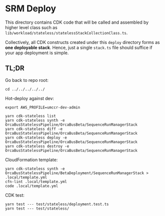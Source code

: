 # SRM Deploy

This directory contains CDK code that will be called and assembled by higher level class such as `lib/workload/stateless/statelessStackCollectionClass.ts`.

Collectively, all CDK constructs created under this `deploy` directory forms as **one deployable stack**. Hence, just  a single `stack.ts` file should suffice if your app deployment is simple.

## TL;DR

Go back to repo root:

```
cd ../../../../../
```

Hot-deploy against dev:
```
export AWS_PROFILE=umccr-dev-admin

yarn cdk-stateless list
yarn cdk-stateless synth -e OrcaBusStatelessPipeline/OrcaBusBeta/SequenceRunManagerStack
yarn cdk-stateless diff -e OrcaBusStatelessPipeline/OrcaBusBeta/SequenceRunManagerStack
yarn cdk-stateless deploy -e OrcaBusStatelessPipeline/OrcaBusBeta/SequenceRunManagerStack
yarn cdk-stateless destroy -e OrcaBusStatelessPipeline/OrcaBusBeta/SequenceRunManagerStack
```

CloudFormation template:
```
yarn cdk-stateless synth -e OrcaBusStatelessPipeline/BetaDeployment/SequenceRunManagerStack > .local/template.yml
cfn-lint .local/template.yml
code .local/template.yml
```

CDK test:
```
yarn test --- test/stateless/deployment.test.ts
yarn test --- test/stateless/
```
